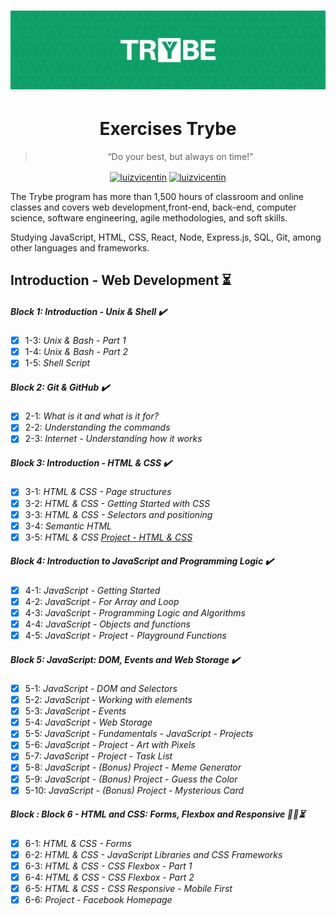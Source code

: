 <h1 align="center">
    <img alt="Trybe" src="https://github.com/luizvicentin/trybe-exercises/blob/master/trybe_logo.jpeg" />
</h1>

<h1 align="center"> Exercises Trybe </h1> 

<blockquote align="center">“Do your best, but always on time!”</blockquote>

<p align="center">
<a href="https://twitter.com/LuizFVicentin" target="blank"><img align="center" src="https://cdn.jsdelivr.net/npm/simple-icons@3.0.1/icons/twitter.svg" alt="luizvicentin" height="20" width="20" /></a>
<a href="https://linkedin.com/in/luizvicentin" target="blank"><img align="center" src="https://cdn.jsdelivr.net/npm/simple-icons@3.0.1/icons/linkedin.svg" alt="luizvicentin" height="20" width="20" /></a>
</p>

 The Trybe program has more than 1,500 hours of classroom and online classes and covers web development,front-end, back-end, computer science, software engineering, agile methodologies, and soft skills.

 Studying JavaScript, HTML, CSS, React, Node, Express.js, SQL, Git, among other languages and frameworks.

 ## Introduction - Web Development :hourglass_flowing_sand:
##### Block 1: Introduction - Unix & Shell :heavy_check_mark:
- [x] 1-3: *Unix & Bash - Part 1*
- [x] 1-4: *Unix & Bash - Part 2*
- [x] 1-5: *Shell Script*
##### Block 2: Git & GitHub :heavy_check_mark:
- [x] 2-1: *What is it and what is it for?*
- [x] 2-2: *Understanding the commands*
- [x] 2-3: *Internet - Understanding how it works*
##### Block 3: Introduction - HTML & CSS :heavy_check_mark:
- [x] 3-1: *HTML & CSS - Page structures*
- [x] 3-2: *HTML & CSS - Getting Started with CSS*
- [x] 3-3: *HTML & CSS - Selectors and positioning*
- [x] 3-4: *Semantic HTML* 
- [x] 3-5: *HTML & CSS  [Project - HTML & CSS](https://luizvicentin.github.io/portfolioWeb/)* 
##### Block 4: Introduction to JavaScript and Programming Logic :heavy_check_mark:
- [x] 4-1: *JavaScript - Getting Started*
- [x] 4-2: *JavaScript - For Array and Loop*
- [x] 4-3: *JavaScript - Programming Logic and Algorithms*
- [x] 4-4: *JavaScript - Objects and functions*
- [x] 4-5: *JavaScript - Project - Playground Functions*
##### Block 5: JavaScript: DOM, Events and Web Storage :heavy_check_mark:
- [x] 5-1: *JavaScript - DOM and Selectors*
- [x] 5-2: *JavaScript - Working with elements*
- [x] 5-3: *JavaScript - Events*
- [x] 5-4: *JavaScript - Web Storage*
- [x] 5-5: *JavaScript - Fundamentals - JavaScript - Projects*
- [x] 5-6: *JavaScript - Project - Art with Pixels*
- [x] 5-7: *JavaScript - Project - Task List*
- [x] 5-8: *JavaScript - (Bonus) Project - Meme Generator*
- [x] 5-9: *JavaScript - (Bonus) Project - Guess the Color*
- [x] 5-10: *JavaScript - (Bonus) Project - Mysterious Card*
##### Block : Block 6 - HTML and CSS: Forms, Flexbox and Responsive :man_technologist::hourglass_flowing_sand:
- [x] 6-1: *HTML & CSS - Forms*
- [x] 6-2: *HTML & CSS - JavaScript Libraries and CSS Frameworks*
- [x] 6-3: *HTML & CSS - CSS Flexbox - Part 1*
- [x] 6-4: *HTML & CSS - CSS Flexbox - Part 2*
- [x] 6-5: *HTML & CSS - CSS Responsive - Mobile First*
- [x] 6-6: *Project - Facebook Homepage*
